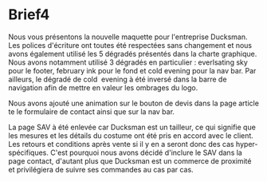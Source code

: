 # Brief4

Nous vous présentons la nouvelle maquette pour l'entreprise Ducksman. 
Les polices d'écriture ont toutes été respectées sans changement et nous avons également utilisé les 5 dégradés présentés dans la charte graphique. 
Nous avons notamment utilisé 3 dégradés en particulier : everlsating sky pour le footer, february ink pour le fond et cold evening pour la nav bar. Par ailleurs, le dégradé de cold  evening à été inversé dans la barre de navigation afin de mettre en valeur les ombrages du logo. 

Nous avons ajouté une animation sur le bouton de devis dans la page article te le formulaire de contact ainsi que sur la nav bar. 

La page SAV à été enlevée car Ducksman est un tailleur, ce qui signifie que les mesures et les détails du costume ont été pris en accord avec le client. Les retours et conditions après vente si il y en a seront donc des cas hyper-spécifiques. C'est pourquoi nous avons décidé d'inclure le SAV dans la page contact, d'autant plus que Ducksman est un commerce de proximité et privilégiera de suivre ses commandes au cas par cas. 

